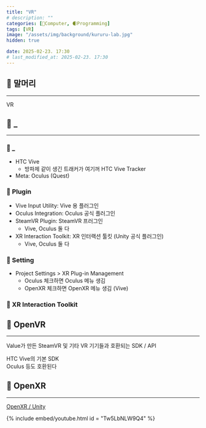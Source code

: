 ```yaml
---
title: "VR"
# description: ""
categories: [💫Computer, 🌒Programming]
tags: [VR]
image: "/assets/img/background/kururu-lab.jpg"
hidden: true

date: 2025-02-23. 17:30
# last_modified_at: 2025-02-23. 17:30
---
```


## 💫 말머리

---

VR  

## 💫 _

---

### 🫧 _

- HTC Vive
  - 방파제 같이 생긴 트래커가 여기꺼 HTC Vive Tracker
- Meta: Oculus (Quest)

### 🫧 Plugin

- Vive Input Utility: Vive 용 플러그인
- Oculus Integration: Oculus 공식 플러그인
- SteamVR Plugin: SteamVR 프러그인
  - Vive, Oculus 둘 다
- XR Interaction Toolkit: XR 인터랙션 툴킷 (Unity 공식 플러그인)
  - Vive, Oculus 둘 다

### 🫧 Setting

- Project Settings > XR Plug-in Management
  - Oculus 체크하면 Oculus 메뉴 생김
  - OpenXR 체크하면 OpenXR 메뉴 생김 (Vive)

### 🫧 XR Interaction Toolkit

## 💫 OpenVR

---

Value가 만든 SteamVR 및 기타 VR 기기들과 호환되는 SDK / API  

HTC Vive의 기본 SDK  
Oculus 등도 호환된다  

## 💫 OpenXR

---

[OpenXR / Unity](https://developer.Vive.com/resources/openxr/unity/)  

{% include embed/youtube.html id = "Tw5LbNLW9Q4" %}
